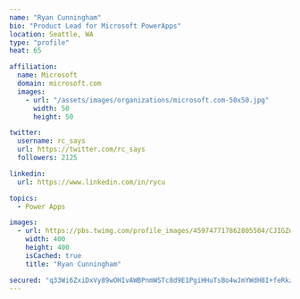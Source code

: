 ```yaml
---
name: "Ryan Cunningham"
bio: "Product Lead for Microsoft PowerApps"
location: Seattle, WA
type: "profile"
heat: 65

affiliation:
  name: Microsoft
  domain: microsoft.com
  images:
    - url: "/assets/images/organizations/microsoft.com-50x50.jpg"
      width: 50
      height: 50

twitter:
  username: rc_says
  url: https://twitter.com/rc_says
  followers: 2125

linkedin:
  url: https://www.linkedin.com/in/rycu

topics:
  - Power Apps

images:
  - url: https://pbs.twimg.com/profile_images/459747717862805504/CJIGZejd_400x400.png
    width: 400
    height: 400
    isCached: true
    title: "Ryan Cunningham"

secured: "q33Wi6ZxiDxVy89wOHIvAWBPnmWSTc8d9E1PgiHHuTsBo4wJmYWdH8I+feRkzTvuEy5X7WCYz1s8SsqcgXuyMMfJHI/JUoE6d2NhtEZkCPRXmW3omRBeEVCDpQAG/4ijwjErszaz9vunpxc5P3v++rssz1Ek19ABPeUWpiPatAbwz7SuIHTu7XCU+bspoMcEECsQRwnEhThAcANUJNHKq7jlmuUjb+VXt/T8wCarWKvT+2RyY/oAqmnIXTMnjfNILEKf2MaSgY5k2iuY0vhfKedK+ehIxkiLegfhpIB5fc4lndfGmrDlpjjevVhgsq2zyDd6K8F8wXwfTZvo+WyoH388pDS5W2PsgX6G6y/FLArSNN25YWmzJndHRVmJdORSst7OFp06596Fa97QYA/WtQpQ0iaIWgddeNkg4YVOTB4=;/CraxdprDM/yp9tvP9/1RA=="
---
```


